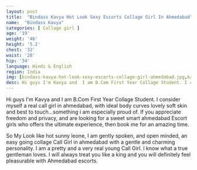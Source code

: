 ```yaml
---
layout: post
title:  "Bindass Kavya Hot Look Sexy Escorts Collage Girl In Ahmedabad"
name:  "Bindass Kavya"
categories: [ Collage girl ]
age: '19'
weight: '46'
height: '5.2'
chest: '32'
waist: '28'
hip: '34'
language: Hindi & English
region: India
img: [bindass-kavya-hot-look-sexy-escorts-collage-girl-ahmedabad.jpg,kavya-bindass-sexy-ahmedabad-escort-girl-best-service-provider.jpg,bindass-kavya-hot-bobs-ahmedabad-call-girl.jpg,hot-sexy-body-bindass-kavya-call-girl-sohanisharma.jpg,bindass-kavya-look-like-sunny-leone-hot-call-girl.jpg,bindass-kavya-sexy-ahmedabad-escort-very-beautyfull-girl.jpg,sexy-ahmedabad-escort-very-cuteness-overloaded-girl-bindass-kavya.jpg,bindass-kavya-sexy-figger-call-girl-ahmedabad.jpg,sexy-figger-girl-call-girl-ahmedabad-bindass-kavya.jpg,bindass-kavya-very-sexy-girl-ahmedabad-escort-independent.jpg,kavya-bindass-sexy-luck-escorts-hot-girl-sohanisharma.jpg,bindass-kavya-blue-dress-hot-sexy-escorts-girl-sohanisharma.jpg,bindass-kavya-purple-saree-hot-sexy-escorts-girl-sohanisharma.jpg,bindass-kavya-black-toop-hot-sexy-escorts-girl-sohanisharma.jpg,bindass-kavya-hot-body-sexy-escorts-girl-sohanisharma.jpg,bindass-kavya-new-iland-hot-sexy-escorts-girl-sohanisharma.jpg,bindass-kavya-new-style-hot-sexy-escorts-girl-sohanisharma.jpg]
desc: Hi guys I'm Kavya and  I am B.Com First Year Collage Student. I consider myself a real call girl in ahmedabad, with ideal body curves lovely soft skin and best to touch...something i am especially proud of. If you appreciate freedom and privacy, and are looking for a sweet smart ahmedabad Escort girls who offers the ultimate experience, then book me for an amazing time.
---
```



<p>Hi guys I'm Kavya and  I am B.Com First Year Collage Student. I consider myself a real call girl in ahmedabad, with ideal body curves lovely soft skin and best to touch...something i am especially proud of. If you appreciate freedom and privacy, and are looking for a sweet smart ahmedabad Escort girls who offers the ultimate experience, then book me for an amazing time.</p>

<p>So My Look like hot sunny leone, I am gently spoken, and open minded, an easy going collage Call Girl in ahmedabad with a gentle and charming personality. I am a pretty and a very real young Call Girl. I know what a true gentleman loves. I will always treat you like a king and you will definitely feel pleasurable with Ahmedabad escorts.</p>